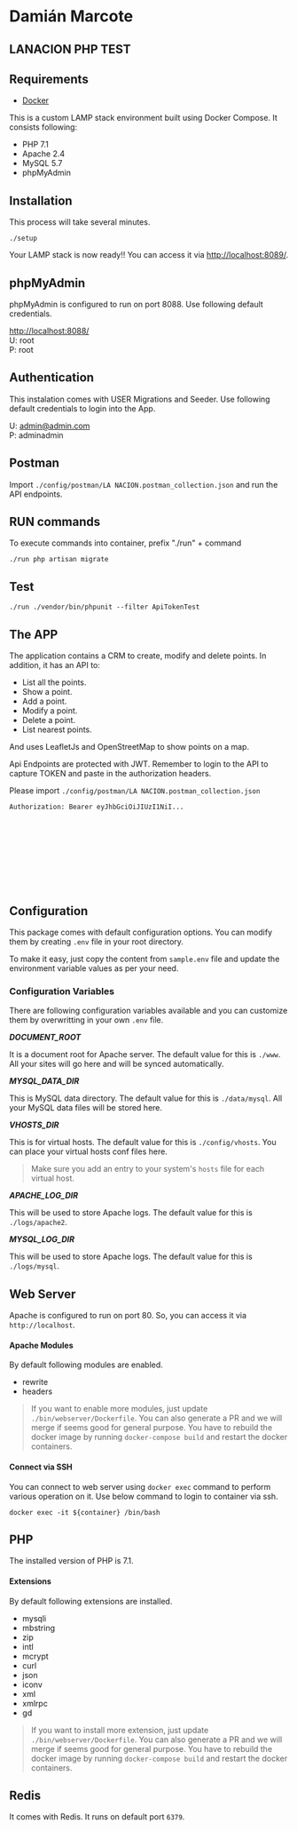 # Damián Marcote
## LANACION PHP TEST

## Requirements

* [Docker](https://www.docker.com/products/docker-desktop)

This is a custom LAMP stack environment built using Docker Compose. It consists following:

* PHP 7.1
* Apache 2.4
* MySQL 5.7
* phpMyAdmin

## Installation

This process will take several minutes.

```shell
./setup
```

Your LAMP stack is now ready!! You can access it via [http://localhost:8089/](http://localhost:8089/).

## phpMyAdmin

phpMyAdmin is configured to run on port 8088. Use following default credentials.

[http://localhost:8088/](http://localhost:8088/) <br />
U: root <br />
P: root <br />

## Authentication

This instalation comes with USER Migrations and Seeder. Use following default credentials to login into the App.

U: admin@admin.com <br />
P: adminadmin <br />

## Postman

Import `./config/postman/LA NACION.postman_collection.json` and run the API endpoints.

## RUN commands

To execute commands into container, prefix "./run" + command

```shell
./run php artisan migrate
```

## Test

```shell
./run ./vendor/bin/phpunit --filter ApiTokenTest
```

## The APP

The application contains a CRM to create, modify and delete points. In addition, it has an API to:
- List all the points.
- Show a point.
- Add a point.
- Modify a point.
- Delete a point.
- List nearest points.

And uses LeafletJs and OpenStreetMap to show points on a map.

Api Endpoints are protected with JWT. Remember to login to the API to capture TOKEN and paste in the authorization headers.

Please import `./config/postman/LA NACION.postman_collection.json`

```shell
Authorization: Bearer eyJhbGciOiJIUzI1NiI...
```

<br />
<br />
<br />
<br />

#

<br />


## Configuration

This package comes with default configuration options. You can modify them by creating `.env` file in your root directory.

To make it easy, just copy the content from `sample.env` file and update the environment variable values as per your need.

### Configuration Variables

There are following configuration variables available and you can customize them by overwritting in your own `.env` file.

_**DOCUMENT_ROOT**_

It is a document root for Apache server. The default value for this is `./www`. All your sites will go here and will be synced automatically.

_**MYSQL_DATA_DIR**_

This is MySQL data directory. The default value for this is `./data/mysql`. All your MySQL data files will be stored here.

_**VHOSTS_DIR**_

This is for virtual hosts. The default value for this is `./config/vhosts`. You can place your virtual hosts conf files here.

> Make sure you add an entry to your system's `hosts` file for each virtual host.

_**APACHE_LOG_DIR**_

This will be used to store Apache logs. The default value for this is `./logs/apache2`.

_**MYSQL_LOG_DIR**_

This will be used to store Apache logs. The default value for this is `./logs/mysql`.

## Web Server

Apache is configured to run on port 80. So, you can access it via `http://localhost`.

#### Apache Modules

By default following modules are enabled.

* rewrite
* headers

> If you want to enable more modules, just update `./bin/webserver/Dockerfile`. You can also generate a PR and we will merge if seems good for general purpose.
> You have to rebuild the docker image by running `docker-compose build` and restart the docker containers.

#### Connect via SSH

You can connect to web server using `docker exec` command to perform various operation on it. Use below command to login to container via ssh.

```shell
docker exec -it ${container} /bin/bash
```

## PHP

The installed version of PHP is 7.1.

#### Extensions

By default following extensions are installed.

* mysqli
* mbstring
* zip
* intl
* mcrypt
* curl
* json
* iconv
* xml
* xmlrpc
* gd

> If you want to install more extension, just update `./bin/webserver/Dockerfile`. You can also generate a PR and we will merge if seems good for general purpose.
> You have to rebuild the docker image by running `docker-compose build` and restart the docker containers.

## Redis

It comes with Redis. It runs on default port `6379`.
